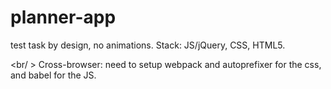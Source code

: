 # planner-app

test task by design, no animations. Stack: JS/jQuery, CSS, HTML5.

<br/ >
Сross-browser: need to setup webpack and autoprefixer for the css, and babel for the JS. 
